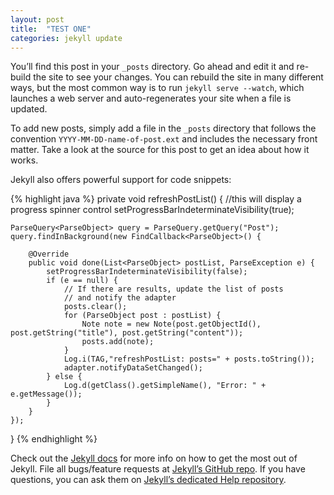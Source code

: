 ```yaml
---
layout: post
title:  "TEST ONE"
categories: jekyll update
---
```


You’ll find this post in your `_posts` directory. Go ahead and edit it and re-build the site to see your changes. You can rebuild the site in many different ways, but the most common way is to run `jekyll serve --watch`, which launches a web server and auto-regenerates your site when a file is updated.

To add new posts, simply add a file in the `_posts` directory that follows the convention `YYYY-MM-DD-name-of-post.ext` and includes the necessary front matter. Take a look at the source for this post to get an idea about how it works.

Jekyll also offers powerful support for code snippets:

{% highlight java %}
private void refreshPostList() {
    //this will display a progress spinner control
    setProgressBarIndeterminateVisibility(true);

    ParseQuery<ParseObject> query = ParseQuery.getQuery("Post");
    query.findInBackground(new FindCallback<ParseObject>() {

        @Override
        public void done(List<ParseObject> postList, ParseException e) {
            setProgressBarIndeterminateVisibility(false);
            if (e == null) {
                // If there are results, update the list of posts
                // and notify the adapter
                posts.clear();
                for (ParseObject post : postList) {
                    Note note = new Note(post.getObjectId(), post.getString("title"), post.getString("content"));
                    posts.add(note);
                }
                Log.i(TAG,"refreshPostList: posts=" + posts.toString());
                adapter.notifyDataSetChanged();
            } else {
                Log.d(getClass().getSimpleName(), "Error: " + e.getMessage());
            }
        }
    });
}
{% endhighlight %}

Check out the [Jekyll docs][jekyll] for more info on how to get the most out of Jekyll. File all bugs/feature requests at [Jekyll’s GitHub repo][jekyll-gh]. If you have questions, you can ask them on [Jekyll’s dedicated Help repository][jekyll-help].

[jekyll]:      http://jekyllrb.com
[jekyll-gh]:   https://github.com/jekyll/jekyll
[jekyll-help]: https://github.com/jekyll/jekyll-help
